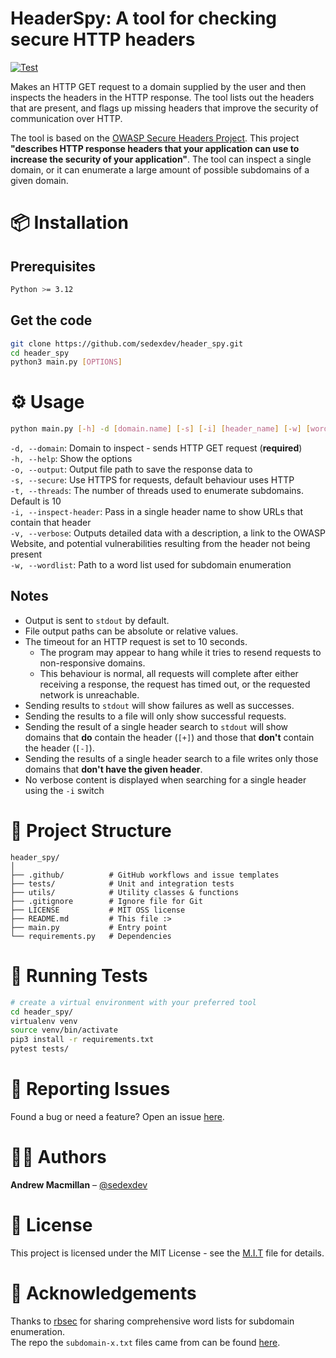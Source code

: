 # HeaderSpy: A tool for checking secure HTTP headers

[![Test](https://github.com/sedexdev/header_spy/actions/workflows/test.yml/badge.svg)](https://github.com/sedexdev/header_spy/actions/workflows/test.yml)

Makes an HTTP GET request to a domain supplied by the user and then inspects the headers in the HTTP response. The tool
lists out the headers that are present, and flags up missing headers that improve the security of communication over HTTP.

The tool is based on the [OWASP Secure Headers Project](https://owasp.org/www-project-secure-headers/). This
project **"describes HTTP response headers that your application can use to increase the security of your application"**.
The tool can inspect a single domain, or it can enumerate a large amount of possible subdomains of a given domain.

# 📦 Installation

## Prerequisites

```bash
Python >= 3.12
```

## Get the code

```bash
git clone https://github.com/sedexdev/header_spy.git
cd header_spy
python3 main.py [OPTIONS]
```

# ⚙️ Usage

```bash
python main.py [-h] -d [domain.name] [-s] [-i] [header_name] [-w] [word_list_path] [-t] [num_threads] [-o] [file_path] [-v]
```

`-d, --domain`: Domain to inspect - sends HTTP GET request (**required**) \
`-h, --help`: Show the options \
`-o, --output`: Output file path to save the response data to \
`-s, --secure`: Use HTTPS for requests, default behaviour uses HTTP \
`-t, --threads`: The number of threads used to enumerate subdomains. Default is 10 \
`-i, --inspect-header`: Pass in a single header name to show URLs that contain that header \
`-v, --verbose`: Outputs detailed data with a description, a link to the OWASP Website, and potential vulnerabilities resulting from the header not being present \
`-w, --wordlist`: Path to a word list used for subdomain enumeration

## Notes

-   Output is sent to `stdout` by default.
-   File output paths can be absolute or relative values.
-   The timeout for an HTTP request is set to 10 seconds.
    -   The program may appear to hang while it tries to
        resend requests to non-responsive domains.
    -   This behaviour is normal, all requests will complete after either receiving a response, the request has timed out, or the requested network is unreachable.
-   Sending results to `stdout` will show failures as well as successes.
-   Sending the results to a file will only show successful requests.
-   Sending the result of a single header search to `stdout` will show domains that **do** contain the header (`[+]`) and those that **don't** contain the header (`[-]`).
-   Sending the results of a single header search to a file writes only those domains that **don't have the given header**.
-   No verbose content is displayed when searching for a single header using the `-i` switch

# 📂 Project Structure

```
header_spy/
│
├── .github/          # GitHub workflows and issue templates
├── tests/            # Unit and integration tests
├── utils/            # Utility classes & functions
├── .gitignore        # Ignore file for Git
├── LICENSE           # MIT OSS license
├── README.md         # This file :>
├── main.py           # Entry point
└── requirements.py   # Dependencies
```

# 🧪 Running Tests

```bash
# create a virtual environment with your preferred tool
cd header_spy/
virtualenv venv
source venv/bin/activate
pip3 install -r requirements.txt
pytest tests/
```

# 🐛 Reporting Issues

Found a bug or need a feature? Open an issue [here](https://github.com/sedexdev/header_spy/issues).

# 🧑‍💻 Authors

**Andrew Macmillan** – [@sedexdev](https://github.com/sedexdev)

# 📜 License

This project is licensed under the MIT License - see the [M.I.T](https://github.com/sedexdev/header_spy/blob/main/LICENSE) file for details.

# 📣 Acknowledgements

Thanks to [rbsec](https://github.com/rbsec/) for
sharing comprehensive word lists for subdomain enumeration. \
The repo the `subdomain-x.txt` files came from can be found [here](https://github.com/rbsec/dnscan).
